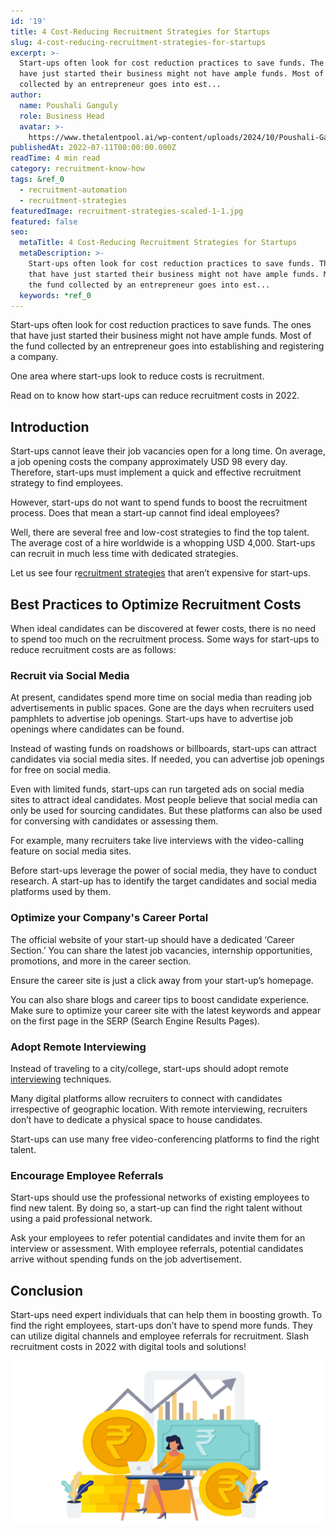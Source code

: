 ```yaml
---
id: '19'
title: 4 Cost-Reducing Recruitment Strategies for Startups
slug: 4-cost-reducing-recruitment-strategies-for-startups
excerpt: >-
  Start-ups often look for cost reduction practices to save funds. The ones that
  have just started their business might not have ample funds. Most of the fund
  collected by an entrepreneur goes into est...
author:
  name: Poushali Ganguly
  role: Business Head
  avatar: >-
    https://www.thetalentpool.ai/wp-content/uploads/2024/10/Poushali-Gangulyimage.webp
publishedAt: 2022-07-11T00:00:00.000Z
readTime: 4 min read
category: recruitment-know-how
tags: &ref_0
  - recruitment-automation
  - recruitment-strategies
featuredImage: recruitment-strategies-scaled-1-1.jpg
featured: false
seo:
  metaTitle: 4 Cost-Reducing Recruitment Strategies for Startups
  metaDescription: >-
    Start-ups often look for cost reduction practices to save funds. The ones
    that have just started their business might not have ample funds. Most of
    the fund collected by an entrepreneur goes into est...
  keywords: *ref_0
---
```


Start-ups often look for cost reduction practices to save funds. The ones that have just started their business might not have ample funds. Most of the fund collected by an entrepreneur goes into establishing and registering a company.

One area where start-ups look to reduce costs is recruitment.

Read on to know how start-ups can reduce recruitment costs in 2022.

<!--more-->

## **Introduction** 

Start-ups cannot leave their job vacancies open for a long time. On average, a job opening costs the company approximately USD 98 every day. Therefore, start-ups must implement a quick and effective recruitment strategy to find employees.

However, start-ups do not want to spend funds to boost the recruitment process. Does that mean a start-up cannot find ideal employees?

Well, there are several free and low-cost strategies to find the top talent. The average cost of a hire worldwide is a whopping USD 4,000. Start-ups can recruit in much less time with dedicated strategies.

Let us see four r[ecruitment strategies](https://www.thetalentpool.ai/blogs/3-unknown-recruitment-strategies-for-niche-hiring/) that aren’t expensive for start-ups.

## **Best Practices to Optimize Recruitment Costs**

When ideal candidates can be discovered at fewer costs, there is no need to spend too much on the recruitment process. Some ways for start-ups to reduce recruitment costs are as follows:

### **Recruit via Social Media**

At present, candidates spend more time on social media than reading job advertisements in public spaces. Gone are the days when recruiters used pamphlets to advertise job openings. Start-ups have to advertise job openings where candidates can be found.

Instead of wasting funds on roadshows or billboards, start-ups can attract candidates via social media sites. If needed, you can advertise job openings for free on social media.

Even with limited funds, start-ups can run targeted ads on social media sites to attract ideal candidates. Most people believe that social media can only be used for sourcing candidates. But these platforms can also be used for conversing with candidates or assessing them.

For example, many recruiters take live interviews with the video-calling feature on social media sites.

Before start-ups leverage the power of social media, they have to conduct research. A start-up has to identify the target candidates and social media platforms used by them.

### **Optimize your Company's Career Portal** 

The official website of your start-up should have a dedicated ‘Career Section.’ You can share the latest job vacancies, internship opportunities, promotions, and more in the career section.

Ensure the career site is just a click away from your start-up’s homepage.

You can also share blogs and career tips to boost candidate experience. Make sure to optimize your career site with the latest keywords and appear on the first page in the SERP (Search Engine Results Pages).

### **Adopt Remote Interviewing** 

Instead of traveling to a city/college, start-ups should adopt remote [interviewing](https://www.thetalentpool.ai/recruitment-management-software-benefits/) techniques.

Many digital platforms allow recruiters to connect with candidates irrespective of geographic location. With remote interviewing, recruiters don’t have to dedicate a physical space to house candidates.

Start-ups can use many free video-conferencing platforms to find the right talent.

### **Encourage Employee Referrals**

Start-ups should use the professional networks of existing employees to find new talent. By doing so, a start-up can find the right talent without using a paid professional network.

Ask your employees to refer potential candidates and invite them for an interview or assessment. With employee referrals, potential candidates arrive without spending funds on the job advertisement.

## **Conclusion**

Start-ups need expert individuals that can help them in boosting growth. To find the right employees, start-ups don’t have to spend more funds. They can utilize digital channels and employee referrals for recruitment. Slash recruitment costs in 2022 with digital tools and solutions!

![recruitment-strategy ](images/recruitment-strategies-scaled-1-1.jpg)
